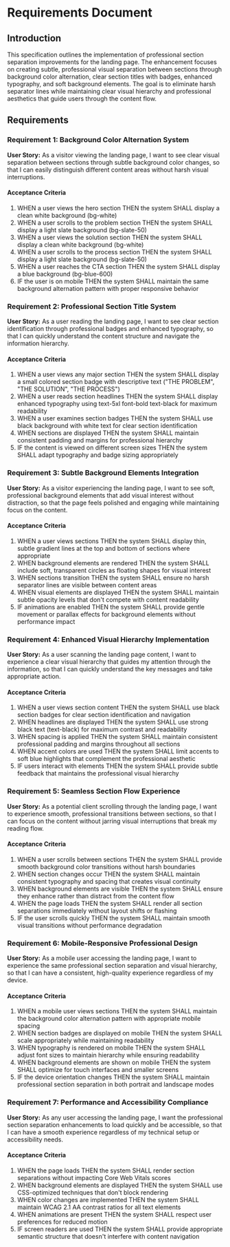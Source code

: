 # Requirements Document

## Introduction

This specification outlines the implementation of professional section separation improvements for the landing page. The enhancement focuses on creating subtle, professional visual separation between sections through background color alternation, clear section titles with badges, enhanced typography, and soft background elements. The goal is to eliminate harsh separator lines while maintaining clear visual hierarchy and professional aesthetics that guide users through the content flow.

## Requirements

### Requirement 1: Background Color Alternation System

**User Story:** As a visitor viewing the landing page, I want to see clear visual separation between sections through subtle background color changes, so that I can easily distinguish different content areas without harsh visual interruptions.

#### Acceptance Criteria

1. WHEN a user views the hero section THEN the system SHALL display a clean white background (bg-white)
2. WHEN a user scrolls to the problem section THEN the system SHALL display a light slate background (bg-slate-50)
3. WHEN a user views the solution section THEN the system SHALL display a clean white background (bg-white)
4. WHEN a user scrolls to the process section THEN the system SHALL display a light slate background (bg-slate-50)
5. WHEN a user reaches the CTA section THEN the system SHALL display a blue background (bg-blue-600)
6. IF the user is on mobile THEN the system SHALL maintain the same background alternation pattern with proper responsive behavior

### Requirement 2: Professional Section Title System

**User Story:** As a user reading the landing page, I want to see clear section identification through professional badges and enhanced typography, so that I can quickly understand the content structure and navigate the information hierarchy.

#### Acceptance Criteria

1. WHEN a user views any major section THEN the system SHALL display a small colored section badge with descriptive text ("THE PROBLEM", "THE SOLUTION", "THE PROCESS")
2. WHEN a user reads section headlines THEN the system SHALL display enhanced typography using text-5xl font-bold text-black for maximum readability
3. WHEN a user examines section badges THEN the system SHALL use black background with white text for clear section identification
4. WHEN sections are displayed THEN the system SHALL maintain consistent padding and margins for professional hierarchy
5. IF the content is viewed on different screen sizes THEN the system SHALL adapt typography and badge sizing appropriately

### Requirement 3: Subtle Background Elements Integration

**User Story:** As a visitor experiencing the landing page, I want to see soft, professional background elements that add visual interest without distraction, so that the page feels polished and engaging while maintaining focus on the content.

#### Acceptance Criteria

1. WHEN a user views sections THEN the system SHALL display thin, subtle gradient lines at the top and bottom of sections where appropriate
2. WHEN background elements are rendered THEN the system SHALL include soft, transparent circles as floating shapes for visual interest
3. WHEN sections transition THEN the system SHALL ensure no harsh separator lines are visible between content areas
4. WHEN visual elements are displayed THEN the system SHALL maintain subtle opacity levels that don't compete with content readability
5. IF animations are enabled THEN the system SHALL provide gentle movement or parallax effects for background elements without performance impact

### Requirement 4: Enhanced Visual Hierarchy Implementation

**User Story:** As a user scanning the landing page content, I want to experience a clear visual hierarchy that guides my attention through the information, so that I can quickly understand the key messages and take appropriate action.

#### Acceptance Criteria

1. WHEN a user views section content THEN the system SHALL use black section badges for clear section identification and navigation
2. WHEN headlines are displayed THEN the system SHALL use strong black text (text-black) for maximum contrast and readability
3. WHEN spacing is applied THEN the system SHALL maintain consistent professional padding and margins throughout all sections
4. WHEN accent colors are used THEN the system SHALL limit accents to soft blue highlights that complement the professional aesthetic
5. IF users interact with elements THEN the system SHALL provide subtle feedback that maintains the professional visual hierarchy

### Requirement 5: Seamless Section Flow Experience

**User Story:** As a potential client scrolling through the landing page, I want to experience smooth, professional transitions between sections, so that I can focus on the content without jarring visual interruptions that break my reading flow.

#### Acceptance Criteria

1. WHEN a user scrolls between sections THEN the system SHALL provide smooth background color transitions without harsh boundaries
2. WHEN section changes occur THEN the system SHALL maintain consistent typography and spacing that creates visual continuity
3. WHEN background elements are visible THEN the system SHALL ensure they enhance rather than distract from the content flow
4. WHEN the page loads THEN the system SHALL render all section separations immediately without layout shifts or flashing
5. IF the user scrolls quickly THEN the system SHALL maintain smooth visual transitions without performance degradation

### Requirement 6: Mobile-Responsive Professional Design

**User Story:** As a mobile user accessing the landing page, I want to experience the same professional section separation and visual hierarchy, so that I can have a consistent, high-quality experience regardless of my device.

#### Acceptance Criteria

1. WHEN a mobile user views sections THEN the system SHALL maintain the background color alternation pattern with appropriate mobile spacing
2. WHEN section badges are displayed on mobile THEN the system SHALL scale appropriately while maintaining readability
3. WHEN typography is rendered on mobile THEN the system SHALL adjust font sizes to maintain hierarchy while ensuring readability
4. WHEN background elements are shown on mobile THEN the system SHALL optimize for touch interfaces and smaller screens
5. IF the device orientation changes THEN the system SHALL maintain professional section separation in both portrait and landscape modes

### Requirement 7: Performance and Accessibility Compliance

**User Story:** As any user accessing the landing page, I want the professional section separation enhancements to load quickly and be accessible, so that I can have a smooth experience regardless of my technical setup or accessibility needs.

#### Acceptance Criteria

1. WHEN the page loads THEN the system SHALL render section separations without impacting Core Web Vitals scores
2. WHEN background elements are displayed THEN the system SHALL use CSS-optimized techniques that don't block rendering
3. WHEN color changes are implemented THEN the system SHALL maintain WCAG 2.1 AA contrast ratios for all text elements
4. WHEN animations are present THEN the system SHALL respect user preferences for reduced motion
5. IF screen readers are used THEN the system SHALL provide appropriate semantic structure that doesn't interfere with content navigation